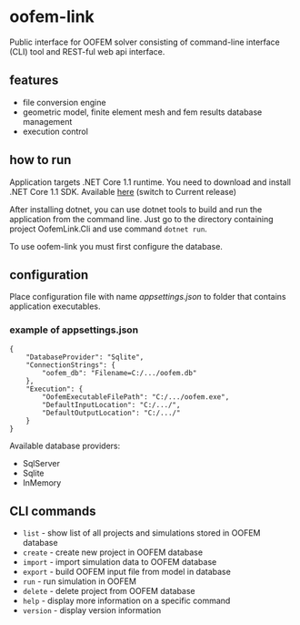 # oofem-link
Public interface for OOFEM solver consisting of command-line interface (CLI) tool and REST-ful web api interface.

## features
* file conversion engine
* geometric model, finite element mesh and fem results database management
* execution control

## how to run
Application targets .NET Core 1.1 runtime. You need to download and install .NET Core 1.1 SDK. Available [here](https://www.microsoft.com/net/download/core) (switch to Current release)

After installing dotnet, you can use dotnet tools to build and run the application from the command line. Just go to the directory containing project OofemLink.Cli and use command `dotnet run`.

To use oofem-link you must first configure the database.

## configuration
Place configuration file with name _appsettings.json_ to folder that contains application executables.

### example of appsettings.json
```
{
    "DatabaseProvider": "Sqlite",
    "ConnectionStrings": {
        "oofem_db": "Filename=C:/.../oofem.db"
    },
	"Execution": {
        "OofemExecutableFilePath": "C:/.../oofem.exe",
        "DefaultInputLocation": "C:/.../",
        "DefaultOutputLocation": "C:/.../"
    }
}
```
Available database providers:
* SqlServer
* Sqlite
* InMemory

## CLI commands
* `list` - show list of all projects and simulations stored in OOFEM database
* `create` - create new project in OOFEM database
* `import` - import simulation data to OOFEM database
* `export` - build OOFEM input file from model in database
* `run` - run simulation in OOFEM
* `delete` - delete project from OOFEM database
* `help` - display more information on a specific command
* `version` - display version information

